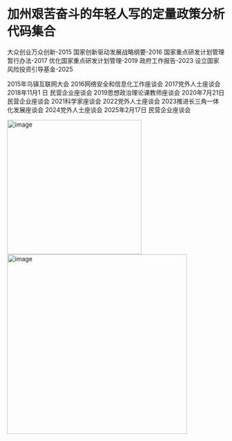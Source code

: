 # 加州艰苦奋斗的年轻人写的定量政策分析代码集合

大众创业万众创新-2015
国家创新驱动发展战略纲要-2016
国家重点研发计划管理暂行办法-2017
优化国家重点研发计划管理-2019
政府工作报告-2023
设立国家风险投资引导基金-2025

2015年乌镇互联网大会
2016网络安全和信息化工作座谈会
2017党外人士座谈会
2018年11月1 日 民营企业座谈会
2019思想政治理论课教师座谈会
2020年7月21日 民营企业座谈会
2021科学家座谈会
2022党外人士座谈会
2023推进长三角一体化发展座谈会
2024党外人士座谈会
2025年2月17日 民营企业座谈会

<img width="311" alt="image" src="https://github.com/user-attachments/assets/1aa4187e-46ff-45dc-be58-e2e30ab0677a" />

<img width="416" alt="image" src="https://github.com/user-attachments/assets/60f2a654-7d0b-49c8-9b27-b8a162e08408" />



